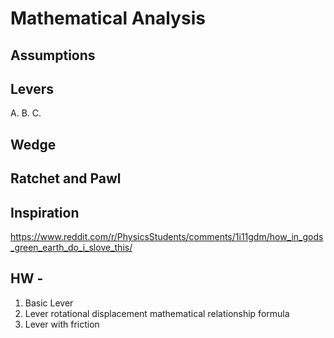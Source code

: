 # Mathematical Analysis

## Assumptions


## Levers
A. 
B. 
C. 

## Wedge


## Ratchet and Pawl

## Inspiration
https://www.reddit.com/r/PhysicsStudents/comments/1i11gdm/how_in_gods_green_earth_do_i_slove_this/

## HW - 
1. Basic Lever
2. Lever rotational displacement mathematical relationship formula
3. Lever with friction

